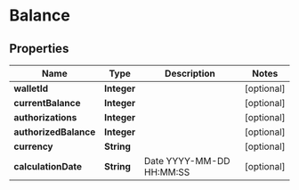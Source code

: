 
# Balance

## Properties
Name | Type | Description | Notes
------------ | ------------- | ------------- | -------------
**walletId** | **Integer** |  |  [optional]
**currentBalance** | **Integer** |  |  [optional]
**authorizations** | **Integer** |  |  [optional]
**authorizedBalance** | **Integer** |  |  [optional]
**currency** | **String** |  |  [optional]
**calculationDate** | **String** | Date YYYY-MM-DD HH:MM:SS |  [optional]



